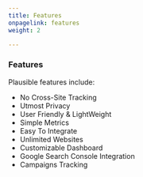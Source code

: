 ```yaml
---
title: Features
onpagelink: features
weight: 2

---
```



### **Features**

Plausible features include:

*   No Cross-Site Tracking 
*   Utmost Privacy
*   User Friendly & LightWeight
*   Simple Metrics
*   Easy To Integrate
*   Unlimited Websites
*   Customizable Dashboard
*   Google Search Console Integration
*   Campaigns Tracking
